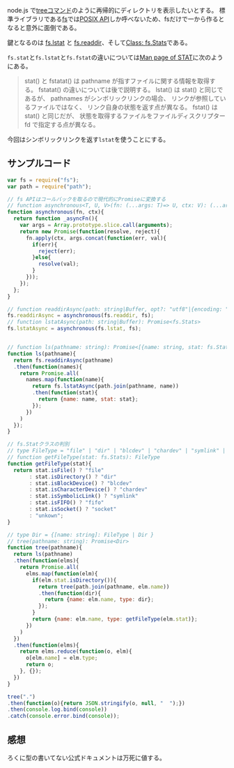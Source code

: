 node.js で[treeコマンド](http://qiita.com/satomyumi/items/8891117ed4df42d1cdcc)のように再帰的にディレクトリを表示したいとする。
標準ライブラリである[fs](https://nodejs.org/api/fs.html)では[POSIX API](https://ja.wikipedia.org/wiki/POSIX)しか呼べないため、fsだけで一から作るとなると意外に面倒である。

鍵となるのは [fs.lstat](https://nodejs.org/api/fs.html#fs_fs_lstat_path_callback) と [fs.readdir](https://nodejs.org/api/fs.html#fs_fs_readdir_path_options_callback)、そして[Class: fs.Stats](https://nodejs.org/api/fs.html#fs_class_fs_stats)である。

`fs.stat`と`fs.lstat`と`fs.fstat`の違いについては[Man page of STAT](https://linuxjm.osdn.jp/html/LDP_man-pages/man2/stat.2.html)に次のようにある。


> stat() と fstatat() は pathname が指すファイルに関する情報を取得する。 fstatat() の違いについては後で説明する。
> lstat() は stat() と同じであるが、 pathnames がシンボリックリンクの場合、
リンクが参照しているファイルではなく、 リンク自身の状態を返す点が異なる。
> fstat() は stat() と同じだが、 状態を取得するファイルをファイルディスクリプター fd で指定する点が異なる。

今回はシンボリックリンクを返す`lstat`を使うことにする。

## サンプルコード

```js
var fs = require("fs");
var path = require("path");

// fs APIはコールバックを取るので現代的にPromiseに変換する
// function asynchronous<T, U, V>(fn: (...args: T)=> U, ctx: V): (...args: T)=> Promise<U>
function asynchronous(fn, ctx){
  return function _asyncFn(){
    var args = Array.prototype.slice.call(arguments);
    return new Promise(function(resolve, reject){
      fn.apply(ctx, args.concat(function(err, val){
        if(err){
          reject(err);
        }else{
          resolve(val);
        }
      }));
    });
  };
}

// function readdirAsync(path: string|Buffer, opt?: "utf8"|{encoding: "utf8"}): Promise<[string]>
fs.readdirAsync = asynchronous(fs.readdir, fs);
// function lstatAsync(path: string|Buffer): Promise<fs.Stats>
fs.lstatAsync = asynchronous(fs.lstat, fs);


// function ls(pathname: string): Promise<[{name: string, stat: fs.Stats}]>
function ls(pathname){
  return fs.readdirAsync(pathname)
  .then(function(names){
    return Promise.all(
      names.map(function(name){
        return fs.lstatAsync(path.join(pathname, name))
        .then(function(stat){
          return {name: name, stat: stat};
        });
      })
    )
  });
}

// fs.Statクラスの判別
// type FileType = "file" | "dir" | "blcdev" | "chardev" | "symlink" | "fifo" | "socket" | "unkown"
// function getFileType(stat: fs.Stats): FileType
function getFileType(stat){
  return stat.isFile() ? "file"
       : stat.isDirectory() ? "dir"
       : stat.isBlockDevice() ? "blcdev"
       : stat.isCharacterDevice() ? "chardev"
       : stat.isSymbolicLink() ? "symlink"
       : stat.isFIFO() ? "fifo"
       : stat.isSocket() ? "socket"
       : "unkown";
}

// type Dir = {[name: string]: FileType | Dir }
// tree(pathname: string): Promise<Dir>
function tree(pathname){
  return ls(pathname)
  .then(function(elms){
    return Promise.all(
      elms.map(function(elm){
        if(elm.stat.isDirectory()){
          return tree(path.join(pathname, elm.name))
          .then(function(dir){
            return {name: elm.name, type: dir};
          });
        }
        return {name: elm.name, type: getFileType(elm.stat)};
      })
    )
  })
  .then(function(elms){
    return elms.reduce(function(o, elm){
      o[elm.name] = elm.type;
      return o;
    }, {});
  })
}

tree(".")
.then(function(o){return JSON.stringify(o, null, "  ");})
.then(console.log.bind(console))
.catch(console.error.bind(console));
```

## 感想

ろくに型の書いてない公式ドキュメントは万死に値する。

